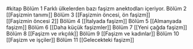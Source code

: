 #kitap 
Bölüm 1 Farklı ülkelerden bazı faşizm anektodları içeriyor.
Bölüm 2 [[Faşizmin tanımı]]
Bölüm 3 [[Faşizmin öncesi, ön faşizm]]  
	[[Faşizmin öncesi 2]]
Bölüm 4 [[İtalyada faşizm]]
Bölüm 5 [[Almanyada faşizm]]
Bölüm 6 [[Daha küçük faşizmler]]
Bölüm 7 [[Yeni çağda faşizm]]
Bölüm 8 [[Faşizm ve ırkçılık]]
Bölüm 9 [[Faşizm ve kadınlar]]
Bölüm 10 [[Faşizm ve işçiler]]
Bölüm 11 [[Gelecekteki faşizm]]
